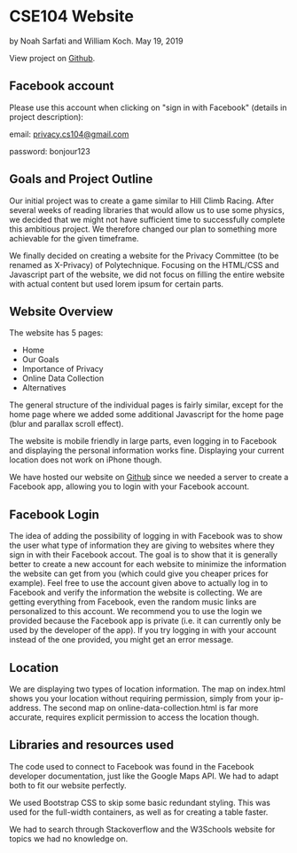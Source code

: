 # CSE104 Website
by Noah Sarfati and William Koch. May 19, 2019

View project on [Github](https://github.com/NoahSfi/privacy.io).

## Facebook account
Please use this account when clicking on "sign in with Facebook" (details in project description):

email:      privacy.cs104@gmail.com

password:   bonjour123

## Goals and Project Outline
Our initial project was to create a game similar to Hill Climb Racing. After several weeks of reading libraries that would allow us to use some physics, we decided that we might not have sufficient time to successfully complete this ambitious project. We therefore changed our plan to something more achievable for the given timeframe.

We finally decided on creating a website for the Privacy Committee (to be renamed as X-Privacy) of Polytechnique. Focusing on the HTML/CSS and Javascript part of the website, we did not focus on filling the entire website with actual content but used lorem ipsum for certain parts.

## Website Overview
The website has 5 pages:
- Home
- Our Goals
- Importance of Privacy
- Online Data Collection
- Alternatives

The general structure of the individual pages is fairly similar, except for the home page where we added some additional Javascript for the home page (blur and parallax scroll effect). 

The website is mobile friendly in large parts, even logging in to Facebook and displaying the personal information works fine. Displaying your current location does not work on iPhone though.

We have hosted our website on [Github](https://noahsfi.github.io/privacy.io) since we needed a server to create a Facebook app, allowing you to login with your Facebook account.

## Facebook Login
The idea of adding the possibility of logging in with Facebook was to show the user what type of information they are giving to websites where they sign in with their Facebook accout. The goal is to show that it is generally better to create a new account for each website to minimize the information the website can get from you (which could give you cheaper prices for example).
Feel free to use the account given above to actually log in to Facebook and verify the information the website is collecting. We are getting everything from Facebook, even the random music links are personalized to this account.
We recommend you to use the login we provided because the Facebook app is private (i.e. it can currently only be used by the developer of the app). If you try logging in with your account instead of the one provided, you might get an error message. 

## Location
We are displaying two types of location information. The map on index.html shows you your location without requiring permission, simply from your ip-address. The second map on online-data-collection.html is far more accurate, requires explicit permission to access the location though.

## Libraries and resources used
The code used to connect to Facebook was found in the Facebook developer documentation, just like the Google Maps API. We had to adapt both to fit our website perfectly.

We used Bootstrap CSS to skip some basic redundant styling. This was used for the full-width containers, as well as for creating a table faster.

We had to search through Stackoverflow and the W3Schools website for topics we had no knowledge on. 
